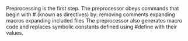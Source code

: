 Preprocessing is the first step. The preprocessor obeys commands that begin with # (known as directives) by:
removing comments
expanding macros
expanding included files
The preprocessor also generates macro code and replaces symbolic constants defined using #define with their values.